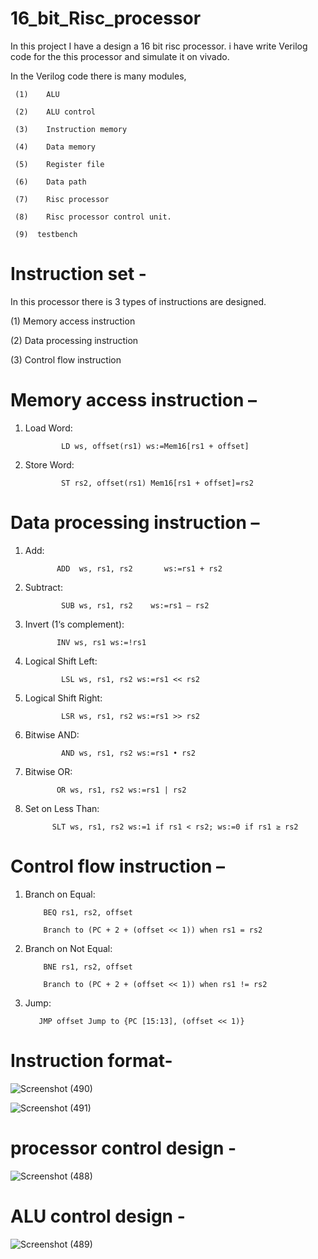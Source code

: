 # 16_bit_Risc_processor
In this project I have a design a 16 bit risc processor. i have write Verilog code for the this processor and simulate it on vivado.

In the Verilog code there is many modules,

     (1)	ALU
     
     (2)	ALU control
     
     (3)	Instruction memory
     
     (4)	Data memory 
     
     (5)	Register file
     
     (6)	Data path
     
     (7)	Risc processor
     
     (8)	Risc processor control unit.
     
     (9)  testbench
     
# Instruction set -

In this processor there is 3 types of instructions are designed.

(1)	Memory access instruction

(2)	Data processing instruction

(3)	Control flow instruction



# Memory access instruction –

1. Load Word:
   
               LD ws, offset(rs1) ws:=Mem16[rs1 + offset]

2. Store Word:
   
               ST rs2, offset(rs1) Mem16[rs1 + offset]=rs2
   
# Data processing instruction –

1. Add:
 
              ADD  ws, rs1, rs2       ws:=rs1 + rs2
   
2. Subtract:
   
               SUB ws, rs1, rs2    ws:=rs1 – rs2
   
 3. Invert (1‘s complement):
  
               INV ws, rs1 ws:=!rs1
    
4. Logical Shift Left:
 
               LSL ws, rs1, rs2 ws:=rs1 << rs2
   
5. Logical Shift Right:
 
               LSR ws, rs1, rs2 ws:=rs1 >> rs2
    
6. Bitwise AND:
 
               AND ws, rs1, rs2 ws:=rs1 • rs2
    
7. Bitwise OR:
 
              OR ws, rs1, rs2 ws:=rs1 | rs2
    
8. Set on Less Than:
 
             SLT ws, rs1, rs2 ws:=1 if rs1 < rs2; ws:=0 if rs1 ≥ rs2
    
# Control flow instruction –

1. Branch on Equal:
 
           BEQ rs1, rs2, offset
   
           Branch to (PC + 2 + (offset << 1)) when rs1 = rs2
   
2. Branch on Not Equal:
   
           BNE rs1, rs2, offset
   
           Branch to (PC + 2 + (offset << 1)) when rs1 != rs2
   
3. Jump:

          JMP offset Jump to {PC [15:13], (offset << 1)}

# Instruction format-

![Screenshot (490)](https://github.com/amitkumarbakoliya/16_bit_Risc_processor/assets/138565461/cb72efe2-c4e0-4a7f-aa55-01222ce3193e)

![Screenshot (491)](https://github.com/amitkumarbakoliya/16_bit_Risc_processor/assets/138565461/158d84fe-9a07-4b98-b312-f80fd5124415)

# processor control design -

![Screenshot (488)](https://github.com/amitkumarbakoliya/16_bit_Risc_processor/assets/138565461/3a52b87e-8af4-498c-b999-69aa67662236)

# ALU control design -

![Screenshot (489)](https://github.com/amitkumarbakoliya/16_bit_Risc_processor/assets/138565461/e15cba8c-88c7-434d-b576-4804db55fe1c)








